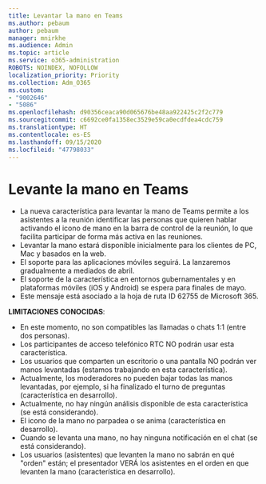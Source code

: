 ```yaml
---
title: Levantar la mano en Teams
ms.author: pebaum
author: pebaum
manager: mnirkhe
ms.audience: Admin
ms.topic: article
ms.service: o365-administration
ROBOTS: NOINDEX, NOFOLLOW
localization_priority: Priority
ms.collection: Adm_O365
ms.custom:
- "9002646"
- "5086"
ms.openlocfilehash: d90356ceaca90d065676be48aa922425c2f2c779
ms.sourcegitcommit: c6692ce0fa1358ec3529e59ca0ecdfdea4cdc759
ms.translationtype: HT
ms.contentlocale: es-ES
ms.lasthandoff: 09/15/2020
ms.locfileid: "47798033"
---
```

# <a name="raise-your-hand-in-teams"></a>Levante la mano en Teams

- La nueva característica para levantar la mano de Teams permite a los asistentes a la reunión identificar las personas que quieren hablar activando el icono de mano en la barra de control de la reunión, lo que facilita participar de forma más activa en las reuniones.
- Levantar la mano estará disponible inicialmente para los clientes de PC, Mac y basados en la web.
- El soporte para las aplicaciones móviles seguirá. La lanzaremos gradualmente a mediados de abril.
- El soporte de la característica en entornos gubernamentales y en plataformas móviles (iOS y Android) se espera para finales de mayo.
- Este mensaje está asociado a la hoja de ruta ID 62755 de Microsoft 365.

**LIMITACIONES CONOCIDAS**:

- En este momento, no son compatibles las llamadas o chats 1:1 (entre dos personas).
- Los participantes de acceso telefónico RTC NO podrán usar esta característica.
- Los usuarios que comparten un escritorio o una pantalla NO podrán ver manos levantadas (estamos trabajando en esta característica).
- Actualmente, los moderadores no pueden bajar todas las manos levantadas, por ejemplo, si ha finalizado el turno de preguntas (característica en desarrollo).
- Actualmente, no hay ningún análisis disponible de esta característica (se está considerando).
- El icono de la mano no parpadea o se anima (característica en desarrollo).
- Cuando se levanta una mano, no hay ninguna notificación en el chat (se está considerando).
- Los usuarios (asistentes) que levanten la mano no sabrán en qué "orden" están; el presentador VERÁ los asistentes en el orden en que levanten la mano (característica en desarrollo).
